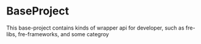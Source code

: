 BaseProject
===========

This base-project contains kinds of  wrapper api for developer, such as fre-libs, fre-frameworks, and some categroy
